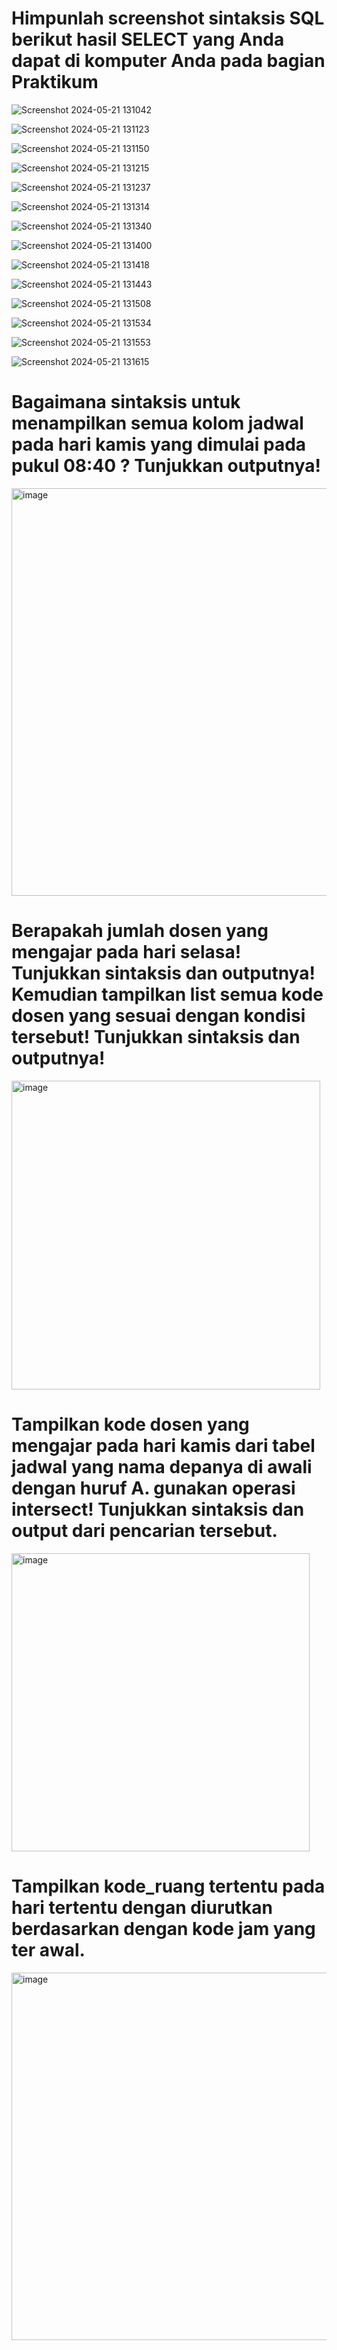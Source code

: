 <h1>Himpunlah screenshot sintaksis SQL berikut hasil SELECT yang Anda dapat di komputer Anda pada bagian Praktikum</h1>

![Screenshot 2024-05-21 131042](https://github.com/yurisaprilian/BASIS-DATA/assets/160213851/f091134d-c335-406d-af11-0a481b829351)

![Screenshot 2024-05-21 131123](https://github.com/yurisaprilian/BASIS-DATA/assets/160213851/fedb4836-b441-45ea-be71-deaf49ad82d4)

![Screenshot 2024-05-21 131150](https://github.com/yurisaprilian/BASIS-DATA/assets/160213851/c293b728-1fe2-4e8b-8618-c8f0997a2f60)

![Screenshot 2024-05-21 131215](https://github.com/yurisaprilian/BASIS-DATA/assets/160213851/b25b61c2-8d59-40c3-a538-07d271986299)

![Screenshot 2024-05-21 131237](https://github.com/yurisaprilian/BASIS-DATA/assets/160213851/3da617f3-f4a6-4b80-a83c-c08f12b24b8f)

![Screenshot 2024-05-21 131314](https://github.com/yurisaprilian/BASIS-DATA/assets/160213851/1a09e903-a69d-4e61-bfce-78ae5a132a30)

![Screenshot 2024-05-21 131340](https://github.com/yurisaprilian/BASIS-DATA/assets/160213851/e582bf5b-72f2-4ca4-b744-a7624ca8e834)

![Screenshot 2024-05-21 131400](https://github.com/yurisaprilian/BASIS-DATA/assets/160213851/1a321ded-ab75-43ae-aaaa-360f9d264cf6)

![Screenshot 2024-05-21 131418](https://github.com/yurisaprilian/BASIS-DATA/assets/160213851/ccb5a474-2926-49e8-bfb1-00ef99ecddc9)

![Screenshot 2024-05-21 131443](https://github.com/yurisaprilian/BASIS-DATA/assets/160213851/ff5d1433-77e1-4a22-8b91-ce8a4a82576b)

![Screenshot 2024-05-21 131508](https://github.com/yurisaprilian/BASIS-DATA/assets/160213851/1af9706b-f313-4c75-8e7e-df511a310e7d)

![Screenshot 2024-05-21 131534](https://github.com/yurisaprilian/BASIS-DATA/assets/160213851/ffd1d176-ed90-4d1d-8450-a70fe1abde02)

![Screenshot 2024-05-21 131553](https://github.com/yurisaprilian/BASIS-DATA/assets/160213851/027560f8-3844-4ed9-8321-27fd098b4cc4)

![Screenshot 2024-05-21 131615](https://github.com/yurisaprilian/BASIS-DATA/assets/160213851/dd738f4f-7f6c-4ddf-8d6d-5a01df451aeb)



<h1>Bagaimana sintaksis untuk menampilkan semua kolom jadwal pada hari kamis yang dimulai pada pukul 08:40 ? Tunjukkan outputnya!</h1>

<img width="652" alt="image" src="https://github.com/yurisaprilian/BASIS-DATA/assets/160213851/4ac25249-3e01-4d36-9147-3356299b95c4">
<h1>Berapakah jumlah dosen yang mengajar pada hari selasa! Tunjukkan sintaksis dan outputnya! Kemudian tampilkan list semua kode dosen yang sesuai dengan kondisi tersebut! Tunjukkan sintaksis dan outputnya!</h1>

<img width="494" alt="image" src="https://github.com/yurisaprilian/BASIS-DATA/assets/160213851/3bf35247-ffbb-41a0-9f7b-cac87fb9db4a">

<h1>Tampilkan kode dosen yang mengajar pada hari kamis dari tabel jadwal yang nama depanya di awali dengan huruf A. gunakan operasi intersect! Tunjukkan sintaksis dan output dari pencarian tersebut.</h1>
<img width="477" alt="image" src="https://github.com/yurisaprilian/BASIS-DATA/assets/160213851/f6ac1a76-ab05-443a-9a24-e3e55636d3be">
<h1>Tampilkan kode_ruang tertentu pada hari tertentu dengan diurutkan berdasarkan dengan kode jam yang ter awal.</h1>
<img width="588" alt="image" src="https://github.com/yurisaprilian/BASIS-DATA/assets/160213851/20e96788-fc52-47ed-a1ae-ad3228a1d39d">

